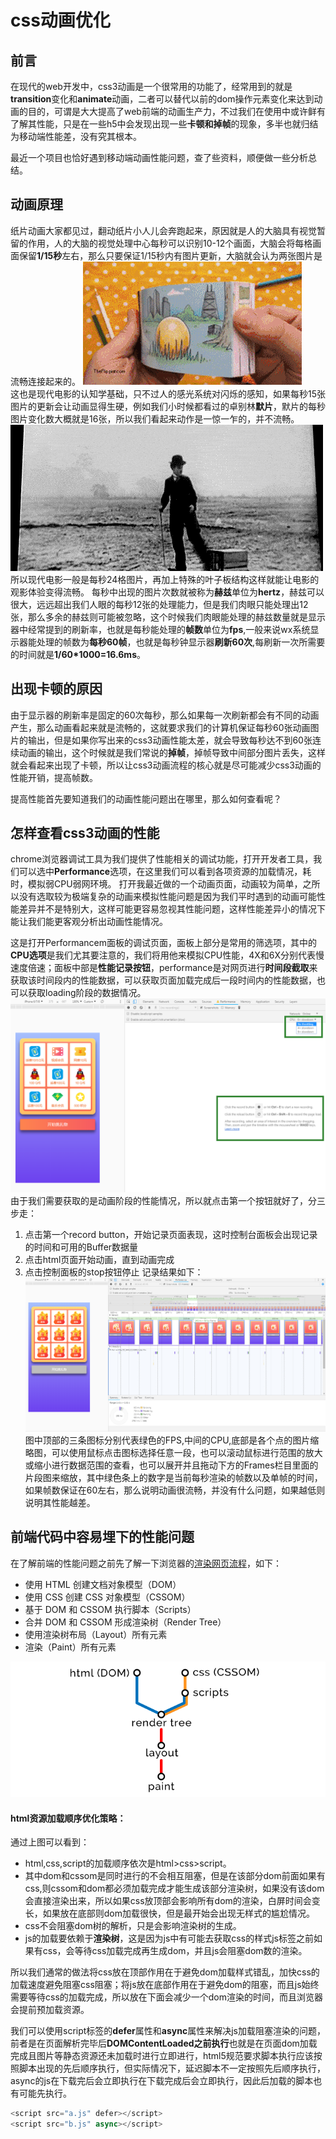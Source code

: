 # css动画优化
## 前言
在现代的web开发中，css3动画是一个很常用的功能了，经常用到的就是**transition**变化和**animate**动画，二者可以替代以前的dom操作元素变化来达到动画的目的，可谓是大大提高了web前端的动画生产力，不过我们在使用中或许鲜有了解其性能，只是在一些h5中会发现出现一些**卡顿和掉帧**的现象，多半也就归结为移动端性能差，没有究其根本。

最近一个项目也恰好遇到移动端动画性能问题，查了些资料，顺便做一些分析总结。

## 动画原理
纸片动画大家都见过，翻动纸片小人儿会奔跑起来，原因就是人的大脑具有视觉暂留的作用，人的大脑的视觉处理中心每秒可以识别10-12个画面，大脑会将每格画面保留**1/15秒**左右，那么只要保证1/15秒内有图片更新，大脑就会认为两张图片是流畅连接起来的。
![](0.gif)   
这也是现代电影的认知学基础，只不过人的感光系统对闪烁的感知，如果每秒15张图片的更新会让动画显得生硬，例如我们小时候都看过的卓别林**默片**，默片的每秒图片变化数大概就是16张，所以我们看起来动作是一惊一乍的，并不流畅。
![](1.gif)
所以现代电影一般是每秒24格图片，再加上特殊的叶子板结构这样就能让电影的观影体验变得流畅。
每秒中出现的图片次数就被称为**赫兹**单位为**hertz**，赫兹可以很大，远远超出我们人眼的每秒12张的处理能力，但是我们肉眼只能处理出12张，那么多余的赫兹则可能被忽略，这个时候我们肉眼能处理的赫兹数量就是显示器中经常提到的刷新率，也就是每秒能处理的**帧数**单位为**fps**,一般来说wx系统显示器能处理的帧数为**每秒60帧**，也就是每秒钟显示器**刷新60次**,每刷新一次所需要的时间就是**1/60*1000=16.6ms**。
## 出现卡顿的原因
由于显示器的刷新率是固定的60次每秒，那么如果每一次刷新都会有不同的动画产生，那么动画看起来就是流畅的，这就要求我们的计算机保证每秒60张动画图片的输出，但是如果你写出来的css3动画性能太差，就会导致每秒达不到60张连续动画的输出，这个时候就是我们常说的**掉帧**，掉帧导致中间部分图片丢失，这样就会看起来出现了卡顿，所以让css3动画流程的核心就是尽可能减少css3动画的性能开销，提高帧数。

提高性能首先要知道我们的动画性能问题出在哪里，那么如何查看呢？
## 怎样查看css3动画的性能
chrome浏览器调试工具为我们提供了性能相关的调试功能，打开开发者工具，我们可以选中**Performance**选项，在这里我们可以看到各项资源的加载情况，耗时，模拟弱CPU弱网环境。
打开我最近做的一个动画页面，动画较为简单，之所以没有选取较为极端复杂的动画来模拟性能问题是因为我们平时遇到的动画可能性能差异并不是特别大，这样可能更容易忽视其性能问题，这样性能差异小的情况下能让我们能更客观分析出动画性能情况。

这是打开Performancem面板的调试页面，面板上部分是常用的筛选项，其中的**CPU选项**是我们尤其要注意的，我们将用他来模拟CPU性能，4X和6X分别代表慢速度倍速；面板中部是**性能记录按钮**，performance是对网页进行**时间段截取**来获取该时间段内的性能数据，可以获取页面加载完成后一段时间内的性能数据，也可以获取loading阶段的数据情况。
![](3.png)
由于我们需要获取的是动画阶段的性能情况，所以就点击第一个按钮就好了，分三步走：
1. 点击第一个record button，开始记录页面表现，这时控制台面板会出现记录的时间和可用的Buffer数据量
2. 点击html页面开始动画，直到动画完成
3. 点击控制面板的stop按钮停止
记录结果如下：
![](4.png)
图中顶部的三条图标分别代表绿色的FPS,中间的CPU,底部是各个点的图片缩略图，可以使用鼠标点击图标选择任意一段，也可以滚动鼠标进行范围的放大或缩小进行数据范围的查看，也可以展开并且拖动下方的Frames栏目里面的片段图来缩放，其中绿色条上的数字是当前每秒渲染的帧数以及单帧的时间，如果帧数保证在60左右，那么说明动画很流畅，并没有什么问题，如果越低则说明其性能越差。
## 前端代码中容易埋下的性能问题
在了解前端的性能问题之前先了解一下浏览器的[渲染网页流程](http://jinlong.github.io/2017/05/08/optimising-the-front-end-for-the-browser/)，如下：
  * 使用 HTML 创建文档对象模型（DOM）
  * 使用 CSS 创建 CSS 对象模型（CSSOM）
  * 基于 DOM 和 CSSOM 执行脚本（Scripts）
  * 合并 DOM 和 CSSOM 形成渲染树（Render Tree）
  * 使用渲染树布局（Layout）所有元素
  * 渲染（Paint）所有元素

  ![](5.png)
  
  #### html资源加载顺序优化策略：
  通过上图可以看到：
  * html,css,script的加载顺序依次是html>css>script。
  * 其中dom和cssom是同时进行的不会相互阻塞，但是在该部分dom前面如果有css,则cssom和dom都必须加载完成才能生成该部分渲染树，如果没有该dom会直接渲染出来，所以如果css放顶部会影响所有dom的渲染，白屏时间会变长，如果放在底部则dom加载很快，但是最开始会出现无样式的尴尬情况。
  * css不会阻塞dom树的解析，只是会影响渲染树的生成。
  * js的加载要依赖于**渲染树**，这是因为js中有可能去获取css的样式js标签之前如果有css，会等待css加载完成再生成dom，并且js会阻塞dom数的渲染。

  所以我们通常的做法将css放在顶部作用在于避免dom加载样式错乱，加快css的加载速度避免阻塞css阻塞；将js放在底部作用在于避免dom的阻塞，而且js始终需要等待css的加载完成，所以放在下面会减少一个dom渲染的时间，而且浏览器会提前预加载资源。

  我们可以使用script标签的**defer**属性和**async**属性来解决js加载阻塞渲染的问题，前者是在页面解析完毕后**DOMContentLoaded之前执行**也就是在页面dom加载完成且图片等静态资源还未加载时进行立即进行，html5规范要求脚本执行应该按照脚本出现的先后顺序执行，但实际情况下，延迟脚本不一定按照先后顺序执行，async的js在下载完后会立即执行在下载完成后会立即执行，因此后加载的脚本也有可能先执行。
```js
<script src="a.js" defer></script>
<script src="b.js" async></script>
```

